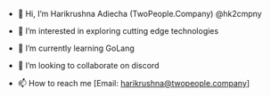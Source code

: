 - 👋 Hi, I’m Harikrushna Adiecha (TwoPeople.Company) @hk2cmpny

- 👀 I’m interested in exploring cutting edge technologies

- 🌱 I’m currently learning GoLang

- 💞️ I’m looking to collaborate on discord

- 📫 How to reach me [Email: harikrushna@twopeople.company]

<!---
hk2cmpny/hk2cmpny is a ✨ special ✨ repository because its `README.md` (this file) appears on your GitHub profile.
You can click the Preview link to take a look at your changes.
--->
